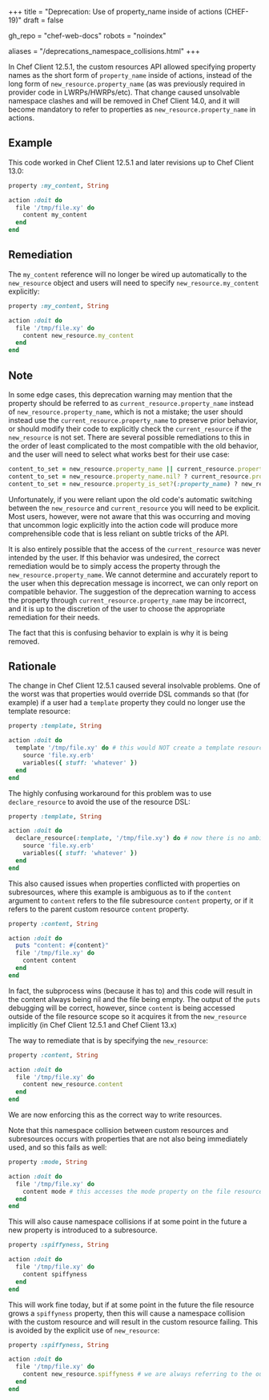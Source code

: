 +++
title = "Deprecation: Use of property_name inside of actions (CHEF-19)"
draft = false

gh_repo = "chef-web-docs"
robots = "noindex"

aliases = "/deprecations_namespace_collisions.html"
+++

In Chef Client 12.5.1, the custom resources API allowed specifying
property names as the short form of `property_name` inside of actions,
instead of the long form of `new_resource.property_name` (as was
previously required in provider code in LWRPs/HWRPs/etc). That change
caused unsolvable namespace clashes and will be removed in Chef Client
14.0, and it will become mandatory to refer to properties as
`new_resource.property_name` in actions.

## Example

This code worked in Chef Client 12.5.1 and later revisions up to Chef
Client 13.0:

```ruby
property :my_content, String

action :doit do
  file '/tmp/file.xy' do
    content my_content
  end
end
```

## Remediation

The `my_content` reference will no longer be wired up automatically to
the `new_resource` object and users will need to specify
`new_resource.my_content` explicitly:

```ruby
property :my_content, String

action :doit do
  file '/tmp/file.xy' do
    content new_resource.my_content
  end
end
```

## Note

In some edge cases, this deprecation warning may mention that the
property should be referred to as `current_resource.property_name`
instead of `new_resource.property_name`, which is not a mistake; the
user should instead use the `current_resource.property_name` to preserve
prior behavior, or should modify their code to explicitly check the
`current_resource` if the `new_resource` is not set. There are several
possible remediations to this in the order of least complicated to the
most compatible with the old behavior, and the user will need to select
what works best for their use case:

```ruby
content_to_set = new_resource.property_name || current_resource.property_name
content_to_set = new_resource.property_name.nil? ? current_resource.property_name : new_resource.property_name
content_to_set = new_resource.property_is_set?(:property_name) ? new_resource.property_name : current_resource.property_name
```

Unfortunately, if you were reliant upon the old code's automatic
switching between the `new_resource` and `current_resource` you will
need to be explicit. Most users, however, were not aware that this was
occurring and moving that uncommon logic explicitly into the action code
will produce more comprehensible code that is less reliant on subtle
tricks of the API.

It is also entirely possible that the access of the `current_resource`
was never intended by the user. If this behavior was undesired, the
correct remediation would be to simply access the property through the
`new_resource.property_name`. We cannot determine and accurately report
to the user when this deprecation message is incorrect, we can only
report on compatible behavior. The suggestion of the deprecation warning
to access the property through `current_resource.property_name` may be
incorrect, and it is up to the discretion of the user to choose the
appropriate remediation for their needs.

The fact that this is confusing behavior to explain is why it is being
removed.

## Rationale

The change in Chef Client 12.5.1 caused several insolvable problems. One
of the worst was that properties would override DSL commands so that
(for example) if a user had a `template` property they could no longer
use the <span class="title-ref">template</span> resource:

```ruby
property :template, String

action :doit do
  template '/tmp/file.xy' do # this would NOT create a template resource but would pass a string and a block to the template property
    source 'file.xy.erb'
    variables({ stuff: 'whatever' })
  end
end
```

The highly confusing workaround for this problem was to use
`declare_resource` to avoid the use of the resource DSL:

```ruby
property :template, String

action :doit do
  declare_resource(:template, '/tmp/file.xy') do # now there is no ambiguity and we create a template resource
    source 'file.xy.erb'
    variables({ stuff: 'whatever' })
  end
end
```

This also caused issues when properties conflicted with properties on
subresources, where this example is ambiguous as to if the `content`
argument to `content` refers to the file subresource `content` property,
or if it refers to the parent custom resource `content` property.

```ruby
property :content, String

action :doit do
  puts "content: #{content}"
  file '/tmp/file.xy' do
    content content
  end
end
```

In fact, the subprocess wins (because it has to) and this code will
result in the content always being nil and the file being empty. The
output of the `puts` debugging will be correct, however, since `content`
is being accessed outside of the file resource scope so it acquires it
from the `new_resource` implicitly (in Chef Client 12.5.1 and Chef
Client 13.x)

The way to remediate that is by specifying the `new_resource`:

```ruby
property :content, String

action :doit do
  file '/tmp/file.xy' do
    content new_resource.content
  end
end
```

We are now enforcing this as the correct way to write resources.

Note that this namespace collision between custom resources and
subresources occurs with properties that are not also being immediately
used, and so this fails as well:

```ruby
property :mode, String

action :doit do
  file '/tmp/file.xy' do
    content mode # this accesses the mode property on the file resource rather than the mode property on the outer resource
  end
end
```

This will also cause namespace collisions if at some point in the future
a new property is introduced to a subresource.

```ruby
property :spiffyness, String

action :doit do
  file '/tmp/file.xy' do
    content spiffyness
  end
end
```

This will work fine today, but if at some point in the future the file
resource grows a `spiffyness` property, then this will cause a namespace
collision with the custom resource and will result in the custom
resource failing. This is avoided by the explicit use of `new_resource`:

```ruby
property :spiffyness, String

action :doit do
  file '/tmp/file.xy' do
    content new_resource.spiffyness # we are always referring to the outer custom resource's spiffiness property
  end
end
```
